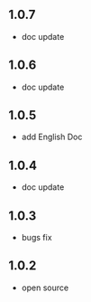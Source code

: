 ## 1.0.7

- doc update

## 1.0.6

- doc update

## 1.0.5

- add English Doc

## 1.0.4

- doc update

## 1.0.3

- bugs fix

## 1.0.2

- open source